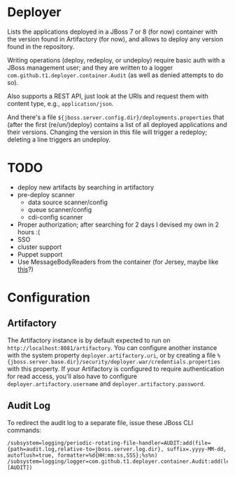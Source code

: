 # Deployer

Lists the applications deployed in a JBoss 7 or 8 (for now) container with the version found in Artifactory (for now), and allows to deploy any version found in the repository.

Writing operations (deploy, redeploy, or undeploy) require basic auth with a JBoss management user; and they are written to a logger `com.github.t1.deployer.container.Audit` (as well as denied attempts to do so).

Also supports a REST API, just look at the URIs and request them with content type, e.g., `application/json`.

And there's a file `${jboss.server.config.dir}/deployments.properties` that (after the first (re/un/)deploy) contains a list of all deployed applications and their versions. Changing the version in this file will trigger a redeploy; deleting a line triggers an undeploy.

# TODO

* deploy new artifacts by searching in artifactory
* pre-deploy scanner
	* data source scanner/config
	* queue scanner/config
	* cdi-config scanner
* Proper authorization; after searching for 2 days I devised my own in 2 hours :(
* SSO
* cluster support
* Puppet support
* Use MessageBodyReaders from the container (for Jersey, maybe like [this](https://jersey.java.net/documentation/latest/message-body-workers.html#d0e7606)?)

# Configuration

## Artifactory

The Artifactory instance is by default expected to run on `http://localhost:8081/artifactory`. You can configure another instance with the system property `deployer.artifactory.uri`, or by creating a file `%{jboss.server.base.dir}/security/deployer.war/credentials.properties` with this property. If your Artifactory is configured to require authentication for read access, you'll also have to configure `deployer.artifactory.username` and `deployer.artifactory.password`.

## Audit Log

To redirect the audit log to a separate file, issue these JBoss CLI commands:

```
/subsystem=logging/periodic-rotating-file-handler=AUDIT:add(file={path=audit.log,relative-to=jboss.server.log.dir}, suffix=.yyyy-MM-dd, autoflush=true, formatter=%d{HH:mm:ss,SSS};%s%n)
/subsystem=logging/logger=com.github.t1.deployer.container.Audit:add(level=ALL,handlers=[AUDIT])
```

